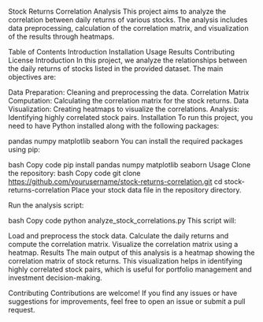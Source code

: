 Stock Returns Correlation Analysis
This project aims to analyze the correlation between daily returns of various stocks. The analysis includes data preprocessing, calculation of the correlation matrix, and visualization of the results through heatmaps.

Table of Contents
Introduction
Installation
Usage
Results
Contributing
License
Introduction
In this project, we analyze the relationships between the daily returns of stocks listed in the provided dataset. The main objectives are:

Data Preparation: Cleaning and preprocessing the data.
Correlation Matrix Computation: Calculating the correlation matrix for the stock returns.
Data Visualization: Creating heatmaps to visualize the correlations.
Analysis: Identifying highly correlated stock pairs.
Installation
To run this project, you need to have Python installed along with the following packages:

pandas
numpy
matplotlib
seaborn
You can install the required packages using pip:

bash
Copy code
pip install pandas numpy matplotlib seaborn
Usage
Clone the repository:
bash
Copy code
git clone https://github.com/yourusername/stock-returns-correlation.git
cd stock-returns-correlation
Place your stock data file in the repository directory.

Run the analysis script:

bash
Copy code
python analyze_stock_correlations.py
This script will:

Load and preprocess the stock data.
Calculate the daily returns and compute the correlation matrix.
Visualize the correlation matrix using a heatmap.
Results
The main output of this analysis is a heatmap showing the correlation matrix of stock returns. This visualization helps in identifying highly correlated stock pairs, which is useful for portfolio management and investment decision-making.


Contributing
Contributions are welcome! If you find any issues or have suggestions for improvements, feel free to open an issue or submit a pull request.

